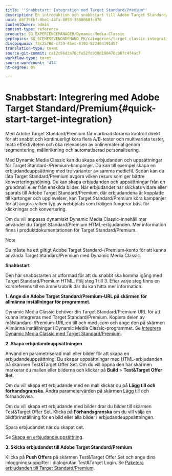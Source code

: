 ```yaml
---
title: '"Snabbstart: Integration med Target Standard/Premium"'
description: En introduktion och snabbstart till Adobe Target Standard/Premium som hjälper dig att komma igång snabbt med integreringstekniker för Target Standard/Premium.
uuid: d8f79fbf-8be1-44fa-8058-3508060fcd70
contentOwner: admin
content-type: reference
products: SG_EXPERIENCEMANAGER/Dynamic-Media-Classic
geptopics: SG_SCENESEVENONDEMAND_PK/categories/target_classic_integration
discoiquuid: f8c25768-cf59-45ec-8193-522404191d57
translation-type: tm+mt
source-git-commit: ca12c96d3a76cfa52fd930d190476cb6fc4f4ac7
workflow-type: tm+mt
source-wordcount: '474'
ht-degree: 0%

---
```



# Snabbstart: Integrering med Adobe Target Standard/Premium{#quick-start-target-integration}

Med Adobe Target Standard/Premium får marknadsförarna kontroll direkt för att snabbt och kontinuerligt köra flera A/B-tester och multivariata tester, mäta effektiviteten och öka relevansen av onlinematerial genom segmentering, målinriktning och automatiserad personalisering.

Med Dynamic Media Classic kan du skapa erbjudanden och uppsättningar för Target Standard-/Premium-kampanjer. Du kan till exempel skapa en erbjudandeuppsättning med tre varianter av samma mediefil. Sedan kan du låta Target Standard/Premium avgöra vilken resurs som ger bättre konverteringshöjning. Du kan skapa erbjudanden och uppsättningar från en grundmall eller från enskilda bilder. När erbjudandet har skickats vidare eller sparats till Adobe Target Standard/Premium, där erbjudandena är kopplade till kartonger och upplevelser, kan Target Standard/Premium köra kampanjer för att avgöra vilken typ av webbplats som troligen fungerar bäst för klickningar och konvertering.

Om du vill anpassa dynamiskt Dynamic Media Classic-innehåll mer använder du Target Standard/Premium HTML-erbjudanden. Mer information finns i produktdokumentationen för Target Standard/Premium.

>[!NOTE]
>
>Du måste ha ett giltigt Adobe Target Standard-/Premium-konto för att kunna använda Target Standard/Premium med Dynamic Media Classic.

**Snabbstart**

Den här snabbstarten är utformad för att du snabbt ska komma igång med Target Standard/Premium HTML. Följ steg 1 till 3. Efter varje steg finns en korsreferens till en ämnesrubrik där du kan hitta mer information.

**1. Ange din Adobe Target Standard/Premium-URL på skärmen för allmänna inställningar för programmet.**

Dynamic Media Classic behöver din Target Standard/Premium URL för att kunna integreras med Target Standard/Premium. Kopiera delen av målstandard-/Premium-URL:en till och med *.com* och ange den på skärmen Allmänna inställningar i Dynamic Media Classic-programmet. Se [Integrera Dynamic Media Classic med Target Standard/Premium](integrating-dmc-with-target.md#integrating-dmc-with-target).

**2. Skapa erbjudandeuppsättningen**

Använd en parametriserad mall eller bilder för att skapa en erbjudandeuppsättning. Du skapar uppsättningar med HTML-erbjudanden på skärmen Test&amp;Target Offer Set. Om du vill öppna den här skärmen markerar du mallen eller bilderna och klickar på **Build** > **Test&amp;Target Offer Set**.

Om du vill skapa ett erbjudande med en mall klickar du på **Lägg till och förhandsgranska**. Ändra parametervärden på skärmen Lägg till och förhandsvisa.

Om du vill skapa ett erbjudande med bilder drar du bilder till skärmen Test&amp;Target Offer Set. Klicka på **Förhandsgranska** om du vill välja en bildförinställning för en bild eller alla bilder i erbjudandeuppsättningen.

Spara erbjudandet när du skapat det.

Se [Skapa en erbjudandeuppsättning](creating-offer-set.md#creating_an_offer_set).

**3. Skicka erbjudandet till Adobe Target Standard/Premium**

Klicka på **Push Offers** på skärmen Test&amp;Target Offer Set och ange dina inloggningsuppgifter i dialogrutan Test&amp;Target Login. Se [Paketera erbjudanden till Target Standard/Premium](pushing-offer-sets-target.md#pushing_offer_sets_to_target).
